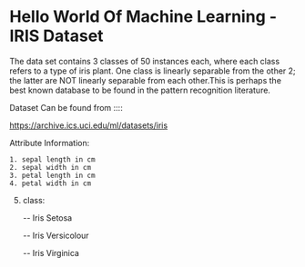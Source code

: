 # Hello World Of Machine Learning - IRIS Dataset

The data set contains 3 classes of 50 instances each, where each class refers to a type of iris plant. One class is linearly separable from the other 2; the latter are NOT linearly separable from each other.This is perhaps the best known database to be found in the pattern recognition literature. 

Dataset Can be found from ::::

https://archive.ics.uci.edu/ml/datasets/iris


Attribute Information:

    1. sepal length in cm
    2. sepal width in cm
    3. petal length in cm
    4. petal width in cm

5. class:

      -- Iris Setosa
      
      -- Iris Versicolour
      
      -- Iris Virginica


